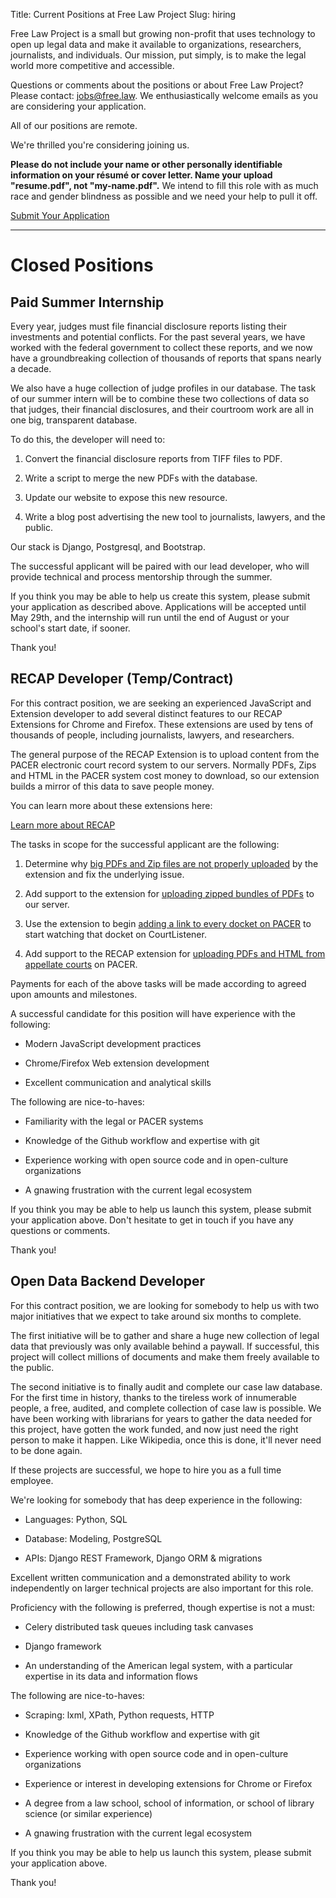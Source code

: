 Title: Current Positions at Free Law Project
Slug: hiring

Free Law Project is a small but growing non-profit that uses technology to open up legal data and make it available to organizations, researchers, journalists, and individuals. Our mission, put simply, is to make the legal world more competitive and accessible. 

Questions or comments about the positions or about Free Law Project? Please contact: <a href="mailto:jobs@free.law">jobs@free.law</a>. We enthusiastically welcome emails as you are considering your application.

All of our positions are remote.

We're thrilled you're considering joining us.

<div class="alert alert-info" role="alert">
    <p><strong>Please do not include your name or other personally identifiable information on your résumé or cover letter. Name your upload "resume.pdf", not "my-name.pdf".</strong> We intend to fill this role with as much race and gender blindness as possible and we need your help to pull it off.
    </p>
</div>

<p class="text-center">
    <a href="https://docs.google.com/forms/d/e/1FAIpQLSdbRrrOiKu74tgt7wJ1HEEz1XFRyn2XwYpIryxcB6aRJqd0_g/viewform?usp=sf_link" class="btn btn-lg btn-primary"><i class="fa fa-check"></i> Submit Your Application</a>
</p>




--------

# Closed Positions

## Paid Summer Internship

Every year, judges must file financial disclosure reports listing their investments and potential conflicts. For the past several years, we have worked with the federal government to collect these reports, and we now have a groundbreaking collection of thousands of reports that spans nearly a decade. 

We also have a huge collection of judge profiles in our database. The task of our summer intern will be to combine these two collections of data so that judges, their financial disclosures, and their courtroom work are all in one big, transparent database.

To do this, the developer will need to:

1. Convert the financial disclosure reports from TIFF files to PDF.

1. Write a script to merge the new PDFs with the database.

1. Update our website to expose this new resource.

1. Write a blog post advertising the new tool to journalists, lawyers, and the public. 

Our stack is Django, Postgresql, and Bootstrap. 

The successful applicant will be paired with our lead developer, who will provide technical and process mentorship through the summer. 

If you think you may be able to help us create this system, please submit your application as described above. Applications will be accepted until May 29th, and the internship will run until the end of August or your school's start date, if sooner.

Thank you!


## RECAP Developer (Temp/Contract)

For this contract position, we are seeking an experienced JavaScript and Extension developer to add several distinct features to our RECAP Extensions for Chrome and Firefox. These extensions are used by tens of thousands of people, including journalists, lawyers, and researchers.

The general purpose of the RECAP Extension is to upload content from the PACER electronic court record system to our servers. Normally PDFs, Zips and HTML in the PACER system cost money to download, so our extension builds a mirror of this data to save people money. 

You can learn more about these extensions here:

<a href="https://free.law/recap/" class="btn btn-primary">Learn more about RECAP</a>

The tasks in scope for the successful applicant are the following:

1. Determine why [big PDFs and Zip files are not properly uploaded][big] by the extension and fix the underlying issue.

1. Add support to the extension for [uploading zipped bundles of PDFs][zips] to our server.

1. Use the extension to begin [adding a link to every docket on PACER][watch] to start watching that docket on CourtListener.

1. Add support to the RECAP extension for [uploading PDFs and HTML from appellate courts][app] on PACER. 

Payments for each of the above tasks will be made according to agreed upon amounts and milestones.

A successful candidate for this position will have experience with the following:

 - Modern JavaScript development practices
 
 - Chrome/Firefox Web extension development
 
 - Excellent communication and analytical skills
 
The following are nice-to-haves:

 - Familiarity with the legal or PACER systems

 - Knowledge of the Github workflow and expertise with git

 - Experience working with open source code and in open-culture organizations

 - A gnawing frustration with the current legal ecosystem

If you think you may be able to help us launch this system, please submit your application above. Don't hesitate to get in touch if you have any questions or comments.

Thank you!

[big]: https://github.com/freelawproject/recap/issues/235
[zips]: https://github.com/freelawproject/recap/issues/117
[watch]: https://github.com/freelawproject/recap/issues/199
[app]: https://github.com/freelawproject/recap/issues/83


## Open Data Backend Developer

For this contract position, we are looking for somebody to help us with two major initiatives that we expect to take around six months to complete. 

The first initiative will be to gather and share a huge new collection of legal data that previously was only available behind a paywall. If successful, this project will collect millions of documents and make them freely available to the public.

The second initiative is to finally audit and complete our case law database. For the first time in history, thanks to the tireless work of innumerable people, a free, audited, and complete collection of case law is possible. We have been working with librarians for years to gather the data needed for this project, have gotten the work funded, and now just need the right person to make it happen. Like Wikipedia, once this is done, it'll never need to be done again.

If these projects are successful, we hope to hire you as a full time employee.
 
We're looking for somebody that has deep experience in the following:

 - Languages: Python, SQL
 
 - Database: Modeling, PostgreSQL
  
 - APIs: Django REST Framework, Django ORM & migrations
 
Excellent written communication and a demonstrated ability to work independently on larger technical projects are also important for this role.
 

Proficiency with the following is preferred, though expertise is not a must:

 - Celery distributed task queues including task canvases
 
 - Django framework
 
 - An understanding of the American legal system, with a particular expertise in its data and information flows
 

The following are nice-to-haves:

 - Scraping: lxml, XPath, Python requests, HTTP

 - Knowledge of the Github workflow and expertise with git
 
 - Experience working with open source code and in open-culture organizations
 
 - Experience or interest in developing extensions for Chrome or Firefox
 
 - A degree from a law school, school of information, or school of library science (or similar experience)
 
 - A gnawing frustration with the current legal ecosystem
 
If you think you may be able to help us launch this system, please submit your application above.

Thank you!
